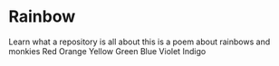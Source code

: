# Rainbow
Learn what a repository is all about
this is a poem about rainbows and monkies
Red
Orange
Yellow
Green
Blue
Violet
Indigo
